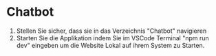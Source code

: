 # Chatbot
1. Stellen Sie sicher, dass sie in das Verzeichnis "Chatbot" navigieren
2. Starten Sie die Applikation indem Sie im VSCode Terminal "npm run dev" eingeben um die Website Lokal auf ihrem System zu Starten. 
